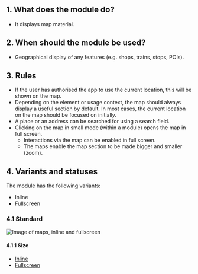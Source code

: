 ## 1. What does the module do? 
* It displays map material.

## 2. When should the module be used? 
* Geographical display of any features (e.g. shops, trains, stops, POIs).

## 3. Rules 
* If the user has authorised the app to use the current location, this will be shown on the map. 
* Depending on the element or usage context, the map should always display a useful section by default. In most cases, the current location on the map should be focused on initially. 
* A place or an address can be searched for using a search field. 
* Clicking on the map in small mode (within a module) opens the map in full screen. 
    * Interactions via the map can be enabled in full screen. 
    * The maps enable the map section to be made bigger and smaller (zoom).

## 4. Variants and statuses 
The module has the following variants: 
*   Inline
*   Fullscreen

### 4.1 Standard
![Image of maps, inline and fullscreen](https://raw.githubusercontent.com/sbb-design-systems/sbb-design-system/master/mobile/modules/map/images/MM13_Karte.png 'class: image')

#### 4.1.1 Size
*   [Inline](https://sbb.invisionapp.com/d/main#/console/14051805/322943572/inspect)
*   [Fullscreen](https://sbb.invisionapp.com/d/main#/console/14051805/322943573/inspect)